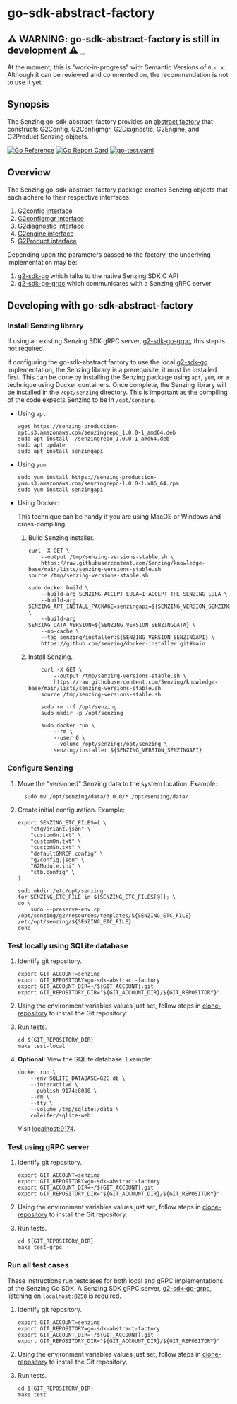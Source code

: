 # go-sdk-abstract-factory

## :warning: WARNING: go-sdk-abstract-factory is still in development :warning: _

At the moment, this is "work-in-progress" with Semantic Versions of `0.n.x`.
Although it can be reviewed and commented on,
the recommendation is not to use it yet.

## Synopsis

The Senzing go-sdk-abstract-factory provides an
[abstract factory](https://en.wikipedia.org/wiki/Abstract_factory_pattern)
that constructs G2Config, G2Configmgr, G2Diagnostic, G2Engine, and G2Product Senzing objects.

[![Go Reference](https://pkg.go.dev/badge/github.com/senzing/go-sdk-abstract-factory.svg)](https://pkg.go.dev/github.com/senzing/go-sdk-abstract-factory)
[![Go Report Card](https://goreportcard.com/badge/github.com/senzing/go-sdk-abstract-factory)](https://goreportcard.com/report/github.com/senzing/go-sdk-abstract-factory)
[![go-test.yaml](https://github.com/Senzing/go-sdk-abstract-factory/actions/workflows/go-test.yaml/badge.svg)](https://github.com/Senzing/go-sdk-abstract-factory/actions/workflows/go-test.yaml)

## Overview

The Senzing go-sdk-abstract-factory package creates Senzing objects that each adhere to their respective interfaces:

1. [G2config interface](https://github.com/Senzing/g2-sdk-go/blob/main/g2config/main.go)
1. [G2configmgr interface](https://github.com/Senzing/g2-sdk-go/blob/main/g2configmgr/main.go)
1. [G2diagnostic interface](https://github.com/Senzing/g2-sdk-go/blob/main/g2diagnostic/main.go)
1. [G2engine interface](https://github.com/Senzing/g2-sdk-go/blob/main/g2engine/main.go)
1. [G2Product interface](https://github.com/Senzing/g2-sdk-go/blob/main/g2product/main.go)

Depending upon the parameters passed to the factory, the underlying implementation may be:

1. [g2-sdk-go](https://github.com/Senzing/g2-sdk-go) which talks to the native Senzing SDK C API
1. [g2-sdk-go-grpc](https://github.com/Senzing/g2-sdk-go-grpc) which communicates with a Senzing gRPC server

## Developing with go-sdk-abstract-factory

### Install Senzing library

If using an existing Senzing SDK gRPC server,
[g2-sdk-go-grpc](https://github.com/Senzing/g2-sdk-go-grpc),
this step is not required.

If configuring the go-sdk-abstract factory to use the local
[g2-sdk-go](https://github.com/Senzing/g2-sdk-go)
implementation,  the Senzing library is a prerequisite, it must be installed first.
This can be done by installing the Senzing package using `apt`, `yum`,
or a technique using Docker containers.
Once complete, the Senzing library will be installed in the `/opt/senzing` directory.
This is important as the compiling of the code expects Senzing to be in `/opt/senzing`.

- Using `apt`:

    ```console
    wget https://senzing-production-apt.s3.amazonaws.com/senzingrepo_1.0.0-1_amd64.deb
    sudo apt install ./senzingrepo_1.0.0-1_amd64.deb
    sudo apt update
    sudo apt install senzingapi

    ```

- Using `yum`:

    ```console
    sudo yum install https://senzing-production-yum.s3.amazonaws.com/senzingrepo-1.0.0-1.x86_64.rpm
    sudo yum install senzingapi

    ```

- Using Docker:

  This technique can be handy if you are using MacOS or Windows and cross-compiling.

    1. Build Senzing installer.

        ```console
        curl -X GET \
            --output /tmp/senzing-versions-stable.sh \
            https://raw.githubusercontent.com/Senzing/knowledge-base/main/lists/senzing-versions-stable.sh
        source /tmp/senzing-versions-stable.sh

        sudo docker build \
            --build-arg SENZING_ACCEPT_EULA=I_ACCEPT_THE_SENZING_EULA \
            --build-arg SENZING_APT_INSTALL_PACKAGE=senzingapi=${SENZING_VERSION_SENZINGAPI_BUILD} \
            --build-arg SENZING_DATA_VERSION=${SENZING_VERSION_SENZINGDATA} \
            --no-cache \
            --tag senzing/installer:${SENZING_VERSION_SENZINGAPI} \
            https://github.com/senzing/docker-installer.git#main

        ```

    1. Install Senzing.

        ```console
            curl -X GET \
                --output /tmp/senzing-versions-stable.sh \
                https://raw.githubusercontent.com/Senzing/knowledge-base/main/lists/senzing-versions-stable.sh
            source /tmp/senzing-versions-stable.sh

            sudo rm -rf /opt/senzing
            sudo mkdir -p /opt/senzing

            sudo docker run \
                --rm \
                --user 0 \
                --volume /opt/senzing:/opt/senzing \
                senzing/installer:${SENZING_VERSION_SENZINGAPI}

        ```

### Configure Senzing

1. Move the "versioned" Senzing data to the system location.
   Example:

    ```console
      sudo mv /opt/senzing/data/3.0.0/* /opt/senzing/data/

    ```

1. Create initial configuration.
   Example:

    ```console
    export SENZING_ETC_FILES=( \
        "cfgVariant.json" \
        "customGn.txt" \
        "customOn.txt" \
        "customSn.txt" \
        "defaultGNRCP.config" \
        "g2config.json" \
        "G2Module.ini" \
        "stb.config" \
    )

    sudo mkdir /etc/opt/senzing
    for SENZING_ETC_FILE in ${SENZING_ETC_FILES[@]}; \
    do \
        sudo --preserve-env cp /opt/senzing/g2/resources/templates/${SENZING_ETC_FILE} /etc/opt/senzing/${SENZING_ETC_FILE}
    done
    ```

### Test locally using SQLite database

1. Identify git repository.

    ```console
    export GIT_ACCOUNT=senzing
    export GIT_REPOSITORY=go-sdk-abstract-factory
    export GIT_ACCOUNT_DIR=~/${GIT_ACCOUNT}.git
    export GIT_REPOSITORY_DIR="${GIT_ACCOUNT_DIR}/${GIT_REPOSITORY}"

    ```

1. Using the environment variables values just set, follow steps in
   [clone-repository](https://github.com/Senzing/knowledge-base/blob/main/HOWTO/clone-repository.md) to install the Git repository.

1. Run tests.

    ```console
    cd ${GIT_REPOSITORY_DIR}
    make test-local

    ```

1. **Optional:** View the SQLite database.
   Example:

    ```console
    docker run \
        --env SQLITE_DATABASE=G2C.db \
        --interactive \
        --publish 9174:8080 \
        --rm \
        --tty \
        --volume /tmp/sqlite:/data \
        coleifer/sqlite-web

    ```

   Visit [localhost:9174](http://localhost:9174).

### Test using gRPC server

1. Identify git repository.

    ```console
    export GIT_ACCOUNT=senzing
    export GIT_REPOSITORY=go-sdk-abstract-factory
    export GIT_ACCOUNT_DIR=~/${GIT_ACCOUNT}.git
    export GIT_REPOSITORY_DIR="${GIT_ACCOUNT_DIR}/${GIT_REPOSITORY}"

    ```

1. Using the environment variables values just set, follow steps in
   [clone-repository](https://github.com/Senzing/knowledge-base/blob/main/HOWTO/clone-repository.md) to install the Git repository.

1. Run tests.

    ```console
    cd ${GIT_REPOSITORY_DIR}
    make test-grpc

    ```

### Run all test cases

These instructions run testcases for both local and gRPC implementations of the Senzing Go SDK.
A Senzing SDK gRPC server,
[g2-sdk-go-grpc](https://github.com/Senzing/g2-sdk-go-grpc),
listening on `localhost:8258` is required.

1. Identify git repository.

    ```console
    export GIT_ACCOUNT=senzing
    export GIT_REPOSITORY=go-sdk-abstract-factory
    export GIT_ACCOUNT_DIR=~/${GIT_ACCOUNT}.git
    export GIT_REPOSITORY_DIR="${GIT_ACCOUNT_DIR}/${GIT_REPOSITORY}"

    ```

1. Using the environment variables values just set, follow steps in
   [clone-repository](https://github.com/Senzing/knowledge-base/blob/main/HOWTO/clone-repository.md) to install the Git repository.

1. Run tests.

    ```console
    cd ${GIT_REPOSITORY_DIR}
    make test

    ```
